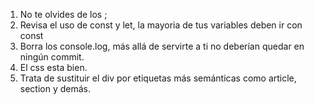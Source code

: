 1. No te olvides de los ;
2. Revisa el uso de const y let, la mayoria de tus variables deben ir con const
3. Borra los console.log, más allá de servirte a ti no deberían quedar en ningún commit.
4. El css esta bien.
5. Trata de sustituir el div por etiquetas más semánticas como article, section y demás.
